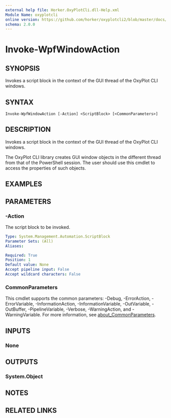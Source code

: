 ```yaml
---
external help file: Horker.OxyPlotCli.dll-Help.xml
Module Name: oxyplotcli
online version: https://github.com/horker/oxyplotcli2/blob/master/docs/cmdlets/Invoke-WpfWindowAction.md https://github.com/horker/oxyplotcli2/blob/master/docs/cmdlets/Invoke-WpfWindowAction.md https://github.com/horker/oxyplotcli2/blob/master/docs/cmdlets/Invoke-WpfWindowAction.md
schema: 2.0.0
---
```


# Invoke-WpfWindowAction

## SYNOPSIS
Invokes a script block in the context of the GUI thread of the OxyPlot CLI windows.

## SYNTAX

```
Invoke-WpfWindowAction [-Action] <ScriptBlock> [<CommonParameters>]
```

## DESCRIPTION
Invokes a script block in the context of the GUI thread of the OxyPlot CLI windows.

The OxyPlot CLI library creates GUI window objects in the different thread from that of the PowerShell session.
The user should use this cmdlet to access the properties of such objects.

## EXAMPLES

## PARAMETERS

### -Action
The script block to be invoked.

```yaml
Type: System.Management.Automation.ScriptBlock
Parameter Sets: (All)
Aliases:

Required: True
Position: 1
Default value: None
Accept pipeline input: False
Accept wildcard characters: False
```

### CommonParameters
This cmdlet supports the common parameters: -Debug, -ErrorAction, -ErrorVariable, -InformationAction, -InformationVariable, -OutVariable, -OutBuffer, -PipelineVariable, -Verbose, -WarningAction, and -WarningVariable. For more information, see [about_CommonParameters](http://go.microsoft.com/fwlink/?LinkID=113216).

## INPUTS

### None
## OUTPUTS

### System.Object
## NOTES

## RELATED LINKS
